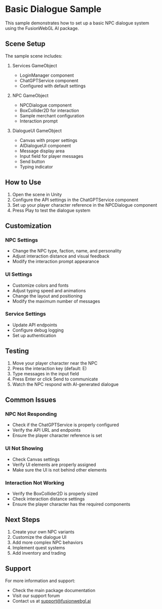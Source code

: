 # Basic Dialogue Sample

This sample demonstrates how to set up a basic NPC dialogue system using the FusionWebGL AI package.

## Scene Setup

The sample scene includes:

1. Services GameObject
   - LoginManager component
   - ChatGPTService component
   - Configured with default settings

2. NPC GameObject
   - NPCDialogue component
   - BoxCollider2D for interaction
   - Sample merchant configuration
   - Interaction prompt

3. DialogueUI GameObject
   - Canvas with proper settings
   - AIDialogueUI component
   - Message display area
   - Input field for player messages
   - Send button
   - Typing indicator

## How to Use

1. Open the scene in Unity
2. Configure the API settings in the ChatGPTService component
3. Set up your player character reference in the NPCDialogue component
4. Press Play to test the dialogue system

## Customization

### NPC Settings

- Change the NPC type, faction, name, and personality
- Adjust interaction distance and visual feedback
- Modify the interaction prompt appearance

### UI Settings

- Customize colors and fonts
- Adjust typing speed and animations
- Change the layout and positioning
- Modify the maximum number of messages

### Service Settings

- Update API endpoints
- Configure debug logging
- Set up authentication

## Testing

1. Move your player character near the NPC
2. Press the interaction key (default: E)
3. Type messages in the input field
4. Press Enter or click Send to communicate
5. Watch the NPC respond with AI-generated dialogue

## Common Issues

### NPC Not Responding

- Check if the ChatGPTService is properly configured
- Verify the API URL and endpoints
- Ensure the player character reference is set

### UI Not Showing

- Check Canvas settings
- Verify UI elements are properly assigned
- Make sure the UI is not behind other elements

### Interaction Not Working

- Verify the BoxCollider2D is properly sized
- Check interaction distance settings
- Ensure the player character has the required components

## Next Steps

1. Create your own NPC variants
2. Customize the dialogue UI
3. Add more complex NPC behaviors
4. Implement quest systems
5. Add inventory and trading

## Support

For more information and support:

- Check the main package documentation
- Visit our support forum
- Contact us at <support@fusionwebgl.ai>
